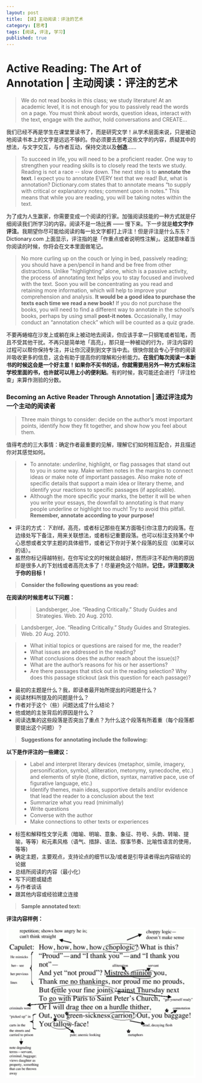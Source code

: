 ```yaml
---
layout: post
title: 【译】主动阅读：评注的艺术
category: [思考]
tags: [阅读, 评注, 学习]
published: true
---
```


# Active Reading: The Art of Annotation | 主动阅读：评注的艺术

> We do not read books in this class; we study literature! At an academic level, it is not enough for you to passively read the words on a page. You must think about words, question ideas, interact with the text, engage with the author, hold conversations and CREATE...

我们已经不再是学生在课堂里读书了，而是研究文学！从学术层面来说，只是被动地阅读书本上的文字是远远不够的。你必须要去思考这些文字的内容，质疑其中的想法，与文字交互，与作者互动，保持交流以及**创造**……

> To succeed in life, you will need to be a proficient reader. One way to strengthen your reading skills is to closely read the texts we study. Reading is not a race -- slow down. The next step is to **annotate the text**. I expect you to annotate EVERY text that we read! But, what is annotation? Dictionary.com states that to annotate means “to supply with critical or explanatory notes; comment upon in notes.” This means that while you are reading, you will be taking notes within the text.

为了成为人生赢家，你需要变成一个阅读的行家。加强阅读技能的一种方式就是仔细阅读我们所学习的内容。阅读不是一场比赛 —— 慢下来。下一步就是**给文字作评注**。我期望你尽可能给阅读的每一处文字都打上评注！但是评注是什么东东？Dictionary.com 上面显示，评注指的是「作重点或者说明性注解」。这就意味着当你阅读的时候，你将会在文本里面做笔记。

> No more curling up on the couch or lying in bed, passively reading; you should have a pen/pencil in hand and be free from other distractions. Unlike "highlighting” alone, which is a passive activity, the process of annotating text helps you to stay focused and involved with the text. Soon you will be concentrating as you read and retaining more information, which will help to improve your comprehension and analysis. **It would be a good idea to purchase the texts each time we read a new book!** If you do not purchase the books, you will need to find a different way to annotate in the school’s books, perhaps by using small **post-it notes**. Occasionally, I may conduct an “annotation check” which will be counted as a quiz grade.

不要再蜷缩在沙发上或躺在床上被动地去阅读，你应该手拿一只钢笔或者铅笔，而且不受其他干扰。不再只是简单地「高亮」，那只是一种被动的行为，评注内容的过程可以帮你保持专注，并让你沉浸到到文字当中去。很快你就会专心于你的阅读并吸收更多的信息，这会有助于提高你的理解和分析能力。**在我们每次阅读一本新书的时候这会是一个好主意！**如果你不买书的话，你就需要用另外一种方式来标注学校里面的书，也许就可以用上小的**便利贴**。有的时候，我可能还会进行「评注检查」来算作测验的分数。

### Becoming an Active Reader Through Annotation | 通过评注成为一个主动的阅读者

> Three main things to consider: decide on the author’s most important points, identify how they fit together, and show how you feel about them.

值得考虑的三大事情：确定作者最重要的见解，理解它们如何相互配合，并且描述你对其感觉如何。

> - To annotate: _underline_, highlight, or flag passages that stand out to you in some way. Make written notes in the margins to connect ideas or make note of important passages. Also make note of specific details that support a main idea or literary theme, and identify your reactions to specific passages (if applicable).
> - Although the more specific your marks, the better it will be when you write your essays, the downfall to annotating is that many people underline or highlight too much! Try to avoid this pitfall. **Remember, annotate according to your purpose!**

- 评注的方式：_下划线_，高亮，或者标记那些在某方面吸引你注意力的段落。在边缘处写下备注，用来关联想法，或者标记重要段落。也可以标注支持某个中心思想或者文学主题的具体细节，或者记下你对于某个段落的反应（如果可以的话）。
- 虽然你标记得越特别，在你写论文的时候就会越好，然而评注不起作用的原因却是很多人的下划线或者高亮太多了！尽量避免这个陷阱。**记住，评注要取决于你的目标！**

> **Consider the following questions as you read:**

**在阅读的时候思考以下问题：**

> > Landsberger, Joe. “Reading Critically.” Study Guides and Strategies. Web. 20 Aug. 2010.

> Landsberger, Joe. “Reading Critically.” Study Guides and Strategies. Web. 20 Aug. 2010.

> - What initial topics or questions are raised for me, the reader?
> - What issues are addressed in the reading?
> - What conclusions does the author reach about the issue(s)?
> - What are the author’s reasons for his or her assertions?
> - Are there passages that stick out in the reading selection? Why does this passage stickout (ask this question for each passage)?

- 最初的主题是什么？我，即读者最开始所提出的问题是什么？
- 阅读材料所提及的问题是什么？
- 作者对于这个（些）问题达成了什么结论？
- 他或她的主张背后的原因是什么？
- 阅读选集的这些段落是否突出了重点？为什么这个段落有所着重（每个段落都要提出这个问题）？

> **Suggestions for annotating include the following:**

**以下是作评注的一些建议：**

> - Label and interpret literary devices (metaphor, simile, imagery, personification, symbol, alliteration, metonymy, synecdoche, etc.) and elements of style (tone, diction, syntax, narrative pace, use of figurative language, etc.)
> - Identify themes, main ideas, supportive details and/or evidence that lead the reader to a conclusion about the text
> - Summarize what you read (minimally)
> - Write questions
> - Converse with the author
> - Make connections to other texts or experiences

- 标签和解释性文学元素（暗喻、明喻、意象、象征、符号、头韵、转喻、提喻，等等）和元素风格（语气、措辞、语法、叙事节奏、比喻性语言的使用，等等)
- 确定主题，主要观点，支持论点的细节以及/或者是引导读者得出内容结论的论据
- 总结所阅读的内容（最小化）
- 写下问题或疑虑
- 与作者谈话
- 跟其他内容或经验建立连接

> **Sample annotated text:**

**评注内容样例：**

![](https://raw.githubusercontent.com/JimmyLv/images/master/2019/006tNbRwgy1fw2b90bv9gj30zk0s6aia.jpg)
